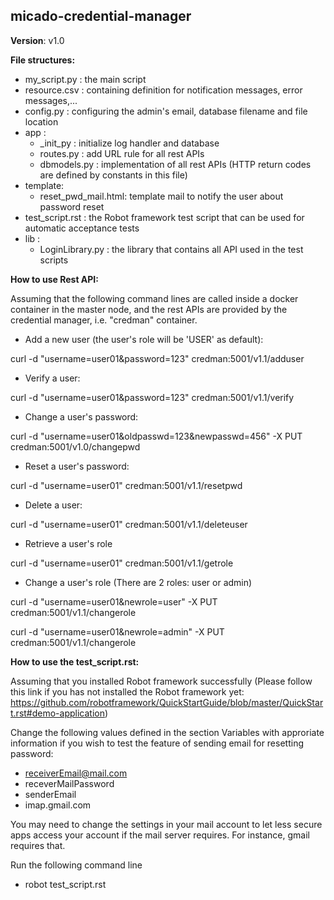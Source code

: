 micado-credential-manager
------------------------------------------------------
__Version__: v1.0

__File structures:__
- my_script.py : the main script
- resource.csv : containing definition for notification messages, error messages,...
- config.py : configuring the admin's email, database filename and file location
- app :
  - _init_py : initialize log handler and database
  - routes.py : add URL rule for all rest APIs
  - dbmodels.py : implementation of all rest APIs (HTTP return codes are defined by constants in this file)
- template:
  - reset_pwd_mail.html: template mail to notify the user about password reset
- test_script.rst : the Robot framework test script that can be used for automatic acceptance tests
- lib :
  - LoginLibrary.py : the library that contains all API used in the test scripts

__How to use Rest API:__

Assuming that the following command lines are called inside a docker container in the master node, and the rest APIs are provided by the credential manager, i.e. "credman" container.

- Add a new user (the user's role will be 'USER' as default):

curl -d "username=user01&password=123" credman:5001/v1.1/adduser

- Verify a user:

curl -d "username=user01&password=123" credman:5001/v1.1/verify

- Change a user's password:

curl -d "username=user01&oldpasswd=123&newpasswd=456" -X PUT credman:5001/v1.0/changepwd

- Reset a user's password:

curl -d "username=user01" credman:5001/v1.1/resetpwd

- Delete a user:

curl -d "username=user01" credman:5001/v1.1/deleteuser

- Retrieve a user's role

curl -d "username=user01" credman:5001/v1.1/getrole

- Change a user's role (There are 2 roles: user or admin)

curl -d "username=user01&newrole=user" -X PUT credman:5001/v1.1/changerole

curl -d "username=user01&newrole=admin" -X PUT credman:5001/v1.1/changerole

__How to use the test_script.rst:__

Assuming that you installed Robot framework successfully (Please follow this link if you has not installed the Robot framework yet: https://github.com/robotframework/QuickStartGuide/blob/master/QuickStart.rst#demo-application)

Change the following values defined in the section Variables with approriate information if you wish to test the feature of sending email for resetting password:
- receiverEmail@mail.com
- receverMailPassword
- senderEmail
- imap.gmail.com

You may need to change the settings in your mail account to let less secure apps access your account if the mail server requires. For instance, gmail requires that.

Run the following command line
- robot test_script.rst
